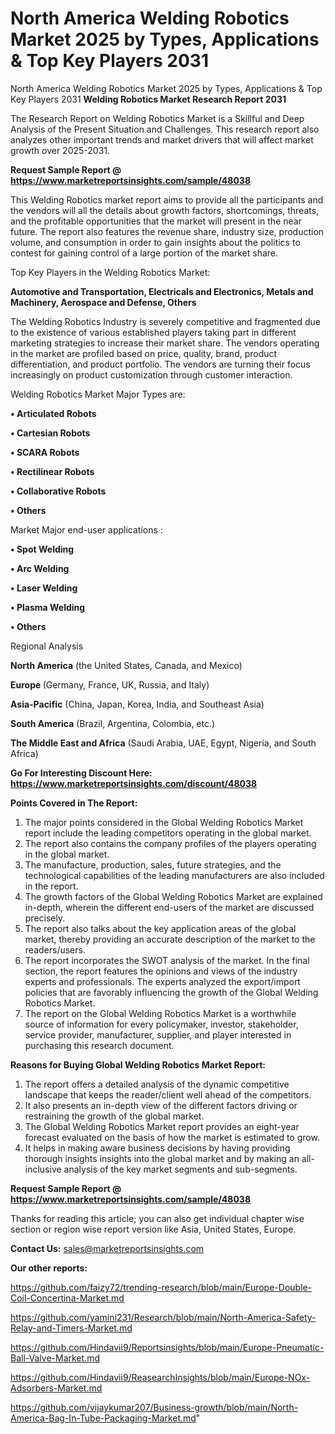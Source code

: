 # North America Welding Robotics Market 2025 by Types, Applications & Top Key Players 2031
North America Welding Robotics Market 2025 by Types, Applications & Top Key Players 2031
<strong>Welding Robotics Market Research Report 2031</strong>

The Research Report on Welding Robotics Market is a Skillful and Deep Analysis of the Present Situation and Challenges. This research report also analyzes other important trends and market drivers that will affect market growth over 2025-2031.

<strong>Request Sample Report @ <a href=https://www.marketreportsinsights.com/sample/48038>https://www.marketreportsinsights.com/sample/48038</a></strong>

This Welding Robotics market report aims to provide all the participants and the vendors will all the details about growth factors, shortcomings, threats, and the profitable opportunities that the market will present in the near future. The report also features the revenue share, industry size, production volume, and consumption in order to gain insights about the politics to contest for gaining control of a large portion of the market share.

Top Key Players in the Welding Robotics Market:

<strong>Automotive and Transportation, Electricals and Electronics, Metals and Machinery, Aerospace and Defense, Others</strong>

The Welding Robotics Industry is severely competitive and fragmented due to the existence of various established players taking part in different marketing strategies to increase their market share. The vendors operating in the market are profiled based on price, quality, brand, product differentiation, and product portfolio. The vendors are turning their focus increasingly on product customization through customer interaction.

Welding Robotics Market Major Types are:

<strong>•  Articulated Robots

•  Cartesian Robots

•  SCARA Robots

•  Rectilinear Robots

•  Collaborative Robots

•  Others</strong>

Market Major end-user applications :

<strong>•  Spot Welding

•  Arc Welding

•  Laser Welding

•  Plasma Welding

•  Others</strong>

Regional Analysis

</u><strong><b>North America</b></strong> (the United States, Canada, and Mexico)

<strong><b>Europe </b></strong>(Germany, France, UK, Russia, and Italy)

<strong><b>Asia-Pacific</b></strong> (China, Japan, Korea, India, and Southeast Asia)

<strong><b>South America</b></strong> (Brazil, Argentina, Colombia, etc.)

<strong><b>The Middle East and Africa</b></strong> (Saudi Arabia, UAE, Egypt, Nigeria, and South Africa)

<strong>Go For Interesting Discount Here: <a href=https://www.marketreportsinsights.com/discount/48038>https://www.marketreportsinsights.com/discount/48038</a></strong>

<strong>Points Covered in The Report:</strong>
<ol>
  <li>The major points considered in the Global Welding Robotics Market report include the leading competitors operating in the global market.</li>
  <li>The report also contains the company profiles of the players operating in the global market.</li>
  <li>The manufacture, production, sales, future strategies, and the technological capabilities of the leading manufacturers are also included in the report.</li>
  <li>The growth factors of the Global Welding Robotics Market are explained in-depth, wherein the different end-users of the market are discussed precisely.</li>
  <li>The report also talks about the key application areas of the global market, thereby providing an accurate description of the market to the readers/users.</li>
  <li>The report incorporates the SWOT analysis of the market. In the final section, the report features the opinions and views of the industry experts and professionals. The experts analyzed the export/import policies that are favorably influencing the growth of the Global Welding Robotics Market.</li>
  <li>The report on the Global Welding Robotics Market is a worthwhile source of information for every policymaker, investor, stakeholder, service provider, manufacturer, supplier, and player interested in purchasing this research document.</li>
</ol>
<strong>Reasons for Buying Global Welding Robotics Market Report:</strong>

<ol>
  <li>The report offers a detailed analysis of the dynamic competitive landscape that keeps the reader/client well ahead of the competitors.</li>
  <li>It also presents an in-depth view of the different factors driving or restraining the growth of the global market.</li>
  <li>The Global Welding Robotics Market report provides an eight-year forecast evaluated on the basis of how the market is estimated to grow.</li>
  <li>It helps in making aware business decisions by having providing thorough insights insights into the global market and by making an all-inclusive analysis of the key market segments and sub-segments.</li>
</ol>
<strong>Request Sample Report @ <a href=https://www.marketreportsinsights.com/sample/48038>https://www.marketreportsinsights.com/sample/48038</a></strong>


Thanks for reading this article; you can also get individual chapter wise section or region wise report version like Asia, United States, Europe.

<strong>Contact Us:</strong>
sales@marketreportsinsights.com

<strong>Our other reports:</strong>

<a href=https://github.com/faizy72/trending-research/blob/main/Europe-Double-Coil-Concertina-Market.md>https://github.com/faizy72/trending-research/blob/main/Europe-Double-Coil-Concertina-Market.md</a>

<a href=https://github.com/yamini231/Research/blob/main/North-America-Safety-Relay-and-Timers-Market.md>https://github.com/yamini231/Research/blob/main/North-America-Safety-Relay-and-Timers-Market.md</a>

<a href=https://github.com/Hindavii9/Reportsinsights/blob/main/Europe-Pneumatic-Ball-Valve-Market.md>https://github.com/Hindavii9/Reportsinsights/blob/main/Europe-Pneumatic-Ball-Valve-Market.md</a>

<a href=https://github.com/Hindavii9/ReasearchInsights/blob/main/Europe-NOx-Adsorbers-Market.md>https://github.com/Hindavii9/ReasearchInsights/blob/main/Europe-NOx-Adsorbers-Market.md</a>

<a href=https://github.com/vijaykumar207/Business-growth/blob/main/North-America-Bag-In-Tube-Packaging-Market.md>https://github.com/vijaykumar207/Business-growth/blob/main/North-America-Bag-In-Tube-Packaging-Market.md</a>"
